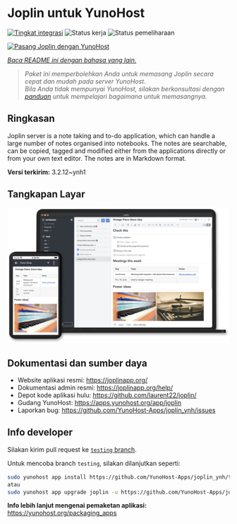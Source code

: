 <!--
N.B.: README ini dibuat secara otomatis oleh <https://github.com/YunoHost/apps/tree/master/tools/readme_generator>
Ini TIDAK boleh diedit dengan tangan.
-->

# Joplin untuk YunoHost

[![Tingkat integrasi](https://apps.yunohost.org/badge/integration/joplin)](https://ci-apps.yunohost.org/ci/apps/joplin/)
![Status kerja](https://apps.yunohost.org/badge/state/joplin)
![Status pemeliharaan](https://apps.yunohost.org/badge/maintained/joplin)

[![Pasang Joplin dengan YunoHost](https://install-app.yunohost.org/install-with-yunohost.svg)](https://install-app.yunohost.org/?app=joplin)

*[Baca README ini dengan bahasa yang lain.](./ALL_README.md)*

> *Paket ini memperbolehkan Anda untuk memasang Joplin secara cepat dan mudah pada server YunoHost.*  
> *Bila Anda tidak mempunyai YunoHost, silakan berkonsultasi dengan [panduan](https://yunohost.org/install) untuk mempelajari bagaimana untuk memasangnya.*

## Ringkasan

Joplin server is a note taking and to-do application, which can handle a large number of notes organised into notebooks. The notes are searchable, can be copied, tagged and modified either from the applications directly or from your own text editor. The notes are in Markdown format.

**Versi terkirim:** 3.2.12~ynh1

## Tangkapan Layar

![Tangkapan Layar pada Joplin](./doc/screenshots/screenshot.png)

## Dokumentasi dan sumber daya

- Website aplikasi resmi: <https://joplinapp.org/>
- Dokumentasi admin resmi: <https://joplinapp.org/help/>
- Depot kode aplikasi hulu: <https://github.com/laurent22/joplin/>
- Gudang YunoHost: <https://apps.yunohost.org/app/joplin>
- Laporkan bug: <https://github.com/YunoHost-Apps/joplin_ynh/issues>

## Info developer

Silakan kirim pull request ke [`testing` branch](https://github.com/YunoHost-Apps/joplin_ynh/tree/testing).

Untuk mencoba branch `testing`, silakan dilanjutkan seperti:

```bash
sudo yunohost app install https://github.com/YunoHost-Apps/joplin_ynh/tree/testing --debug
atau
sudo yunohost app upgrade joplin -u https://github.com/YunoHost-Apps/joplin_ynh/tree/testing --debug
```

**Info lebih lanjut mengenai pemaketan aplikasi:** <https://yunohost.org/packaging_apps>
